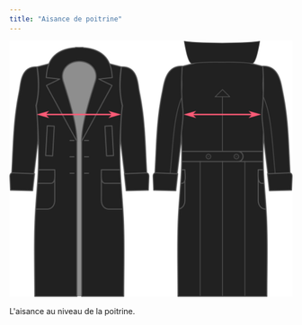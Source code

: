 ```yaml
---
title: "Aisance de poitrine"
---
```


![Aisance de poitrine](./chestease.svg)

L'aisance au niveau de la poitrine.




